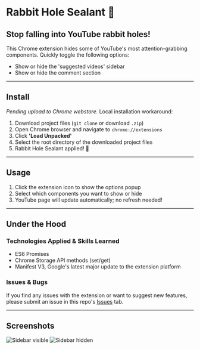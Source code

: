 # Rabbit Hole Sealant 🥕

## Stop falling into YouTube rabbit holes!

This Chrome extension hides some of YouTube's most attention-grabbing components. Quickly toggle the following options: 
- Show or hide the 'suggested videos' sidebar
- Show or hide the comment section

---

## Install
*Pending upload to Chrome webstore.*
Local installation workaround:
1. Download project files (`git clone` or download `.zip`)
2. Open Chrome browser and navigate to `chrome://extensions`
3. Click **'Load Unpacked'**
4. Select the root directory of the downloaded project files
5. Rabbit Hole Sealant applied! 🐇

---

## Usage
1. Click the extension icon to show the options popup
1. Select which components you want to show or hide
1. YouTube page will update automatically; no refresh needed!

---

## Under the Hood
### Technologies Applied & Skills Learned
* ES6 Promises
* Chrome Storage API methods (set/get)
* Manifest V3, Google's latest major update to the extension platform

### Issues & Bugs
If you find any issues with the extension or want to suggest new features, please submit an issue in this repo's [Issues](url) tab.

---

## Screenshots
![Sidebar visible](/images/Screenshot_sidebar.png)
![Sidebar hidden](/images/Screenshot_hidden.png)

